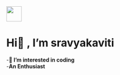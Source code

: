 <img src="https://thumbs.dreamstime.com/b/smiling-girl-sitting-laptop-learning-coding-cute-web-design-vector-illustration-isolated-white-background-bunner-136584573.jpg" width="40px" height="40px">


# Hi👋 , I’m sravyakaviti
-**👀 I’m interested in coding**
<br>
-**An Enthusiast**

